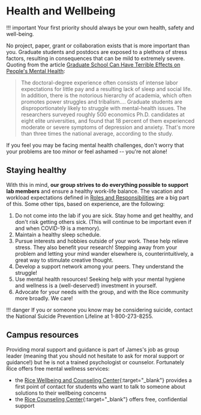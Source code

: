 # Health and Wellbeing

!!! important
    Your first priority should always be your own health, safety and well-being.

No project, paper, grant or collaboration exists that is more important than you.
Graduate students and postdocs are exposed to a plethora of stress factors, resulting in consequences that can be mild to extremely severe.
Quoting from the article
[Graduate School Can Have Terrible Effects on People's Mental Health](https://www.theatlantic.com/education/archive/2018/11/anxiety-depression-mental-health-graduate-school/576769/):

> The doctoral-degree experience often consists of intense labor expectations for little  pay and a resulting lack of sleep and social life.
> In addition, there is the notorious hierarchy of academia, which often promotes power struggles and tribalism....
> Graduate students are disproportionately likely to struggle with mental-health issues.
> The researchers surveyed roughly 500 economics Ph.D. candidates at eight elite universities, and found that 18 percent of them experienced moderate or severe symptoms of depression and anxiety.
> That's more than three times the national average, according to the study.

If you feel you may be facing mental health challenges, don't worry that your problems are too minor or feel ashamed -- you're not alone!

## Staying healthy

With this in mind, **our group strives to do everything possible to support lab members** and ensure a healthy work-life balance.
The vacation and workload expectations defined in [Roles and Responsibilities](/expectations/) are a big part of this.
Some other tips, based on experience, are the following:

1. Do not come into the lab if you are sick. Stay home and get healthy, and don't risk getting others sick. (This will continue to be important even if and when COVID-19 is a memory).
1. Maintain a healthy sleep schedule.
1. Pursue interests and hobbies outside of your work. These help relieve stress. They also benefit your research! Stepping away from your problem and letting your mind wander elsewhere is, counterintuitively, a great way to stimulate creative thought.
1. Develop a support network among your peers. They understand the struggle!
1. Use mental health resources! Seeking help with your mental hygiene and wellness is a (well-deserved!) investment in yourself.
1. Advocate for your needs with the group, and with the Rice community more broadly. We care!

!!! danger
    If you or someone you know may be considering suicide, contact the National Suicide Prevention Lifeline at 1-800-273-8255.

## Campus resources

Providing moral support and guidance is part of James's job as group leader (meaning that you should not hesitate to ask for moral support or guidance!) but he is not a trained psychologist or counselor.
Fortunately Rice offers free mental wellness services:

* the [Rice Wellbeing and Counseling Center](https://wellbeing.rice.edu/studentwellbeing){:target="_blank"} provides a first point of contact for students who want to talk to someone about solutions to their wellbeing concerns
* the [Rice Counseling Center](https://wellbeing.rice.edu/counseling-center/about-us){:target="_blank"} offers free, confidential support
